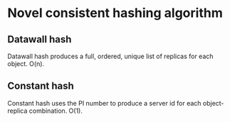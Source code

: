 # Novel consistent hashing algorithm
## Datawall hash
Datawall hash produces a full, ordered, unique list of replicas for each object. O(n). 
## Constant hash
Constant hash uses the PI number to produce a server id for each object-replica combination. O(1). 

